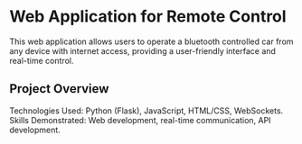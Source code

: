 # Web Application for Remote Control
This web application allows users to operate a bluetooth controlled car from any device with internet access, providing a user-friendly interface and real-time control.
## Project Overview
Technologies Used: Python (Flask), JavaScript, HTML/CSS, WebSockets.
Skills Demonstrated: Web development, real-time communication, API development.
